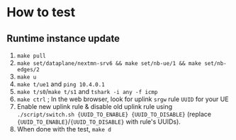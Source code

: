 # How to test

## Runtime instance update

1. `make pull`
2. `make set/dataplane/nextmn-srv6 && make set/nb-ue/1 && make set/nb-edges/2`
3. `make u`
4. `make t/ue1` and `ping 10.4.0.1`
5. `make t/s0`/`make t/s1` and `tshark -i any -f icmp`
6. `make ctrl` ; In the web browser, look for uplink `srgw` rule `UUID` for your UE
7. Enable new uplink rule & disable old uplink rule using `./script/switch.sh {UUID_TO_ENABLE} {UUID_TO_DISABLE}` (replace `{UUID_TO_ENABLE}`/`{UUID_TO_DISABLE}` with rule's UUIDs).
8. When done with the test, `make d`

